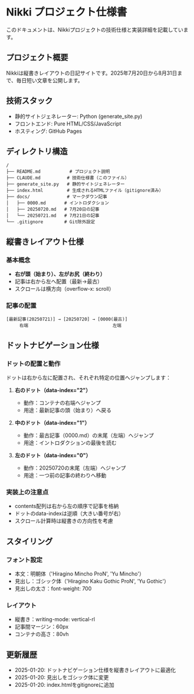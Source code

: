 # Nikki プロジェクト仕様書

このドキュメントは、Nikkiプロジェクトの技術仕様と実装詳細を記載しています。

## プロジェクト概要

Nikkiは縦書きレイアウトの日記サイトです。2025年7月20日から8月31日まで、毎日短い文章を公開します。

## 技術スタック

- 静的サイトジェネレーター: Python (generate_site.py)
- フロントエンド: Pure HTML/CSS/JavaScript
- ホスティング: GitHub Pages

## ディレクトリ構造

```
/
├── README.md           # プロジェクト説明
├── CLAUDE.md          # 技術仕様書（このファイル）
├── generate_site.py   # 静的サイトジェネレーター
├── index.html         # 生成されるHTMLファイル（gitignore済み）
├── docs/              # マークダウン記事
│   ├── 0000.md       # イントロダクション
│   ├── 20250720.md   # 7月20日の記事
│   └── 20250721.md   # 7月21日の記事
└── .gitignore        # Git除外設定
```

## 縦書きレイアウト仕様

### 基本概念
- **右が頭（始まり）、左がお尻（終わり）**
- 記事は右から左へ配置（最新→最古）
- スクロールは横方向（overflow-x: scroll）

### 記事の配置
```
[最新記事(20250721)] → [20250720] → [0000(最古)]
     右端                                左端
```

## ドットナビゲーション仕様

### ドットの配置と動作
ドットは右から左に配置され、それぞれ特定の位置へジャンプします：

1. **右のドット（data-index="2"）**
   - 動作：コンテナの右端へジャンプ
   - 用途：最新記事の頭（始まり）へ戻る

2. **中のドット（data-index="1"）**
   - 動作：最古記事（0000.md）の末尾（左端）へジャンプ
   - 用途：イントロダクションの最後を読む

3. **左のドット（data-index="0"）**
   - 動作：20250720の末尾（左端）へジャンプ
   - 用途：一つ前の記事の終わりへ移動

### 実装上の注意点
- contents配列は右から左の順序で記事を格納
- ドットのdata-indexは逆順（大きい番号が右）
- スクロール計算時は縦書きの方向性を考慮

## スタイリング

### フォント設定
- 本文：明朝体（'Hiragino Mincho ProN', 'Yu Mincho'）
- 見出し：ゴシック体（'Hiragino Kaku Gothic ProN', 'Yu Gothic'）
- 見出しの太さ：font-weight: 700

### レイアウト
- 縦書き：writing-mode: vertical-rl
- 記事間マージン：60px
- コンテナの高さ：80vh

## 更新履歴

- 2025-01-20: ドットナビゲーション仕様を縦書きレイアウトに最適化
- 2025-01-20: 見出しをゴシック体に変更
- 2025-01-20: index.htmlをgitignoreに追加